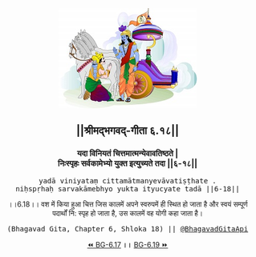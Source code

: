 <center><img src="../../asset/BG.png" alt="#API #bhagavadgitaapi #slok #nodejs #js #api #gitaapi #krishna #hinduism #vedic #ISKCON #shreemadbhagavadgita #technology"/>
<h2>||श्रीमद्‍भगवद्‍-गीता ६.१८||</h2>
<h3>यदा विनियतं चित्तमात्मन्येवावतिष्ठते |<br/>निःस्पृहः सर्वकामेभ्यो युक्त इत्युच्यते तदा ||६-१८||</h3>
<pre>yadā viniyataṃ cittamātmanyevāvatiṣṭhate .<br/>niḥspṛhaḥ sarvakāmebhyo yukta ityucyate tadā ||6-18||</pre>
<p>।।6.18।। वश में किया हुआ चित्त जिस कालमें अपने स्वरुपमें ही स्थित हो जाता है और स्वयं सम्पूर्ण पदार्थों नि: स्पृह हो जाता है, उस कालमें वह योगी कहा जाता है।</p>
<pre>(Bhagavad Gita, Chapter 6, Shloka 18) || <a href="https://twitter.com/bhagavadgitaapi">@BhagavadGitaApi</a></pre><a href="../../6/17">⏪  BG-6.17</a><b>        ।।        </b><a href="../../6/19">BG-6.19  ⏩</a></center></center>